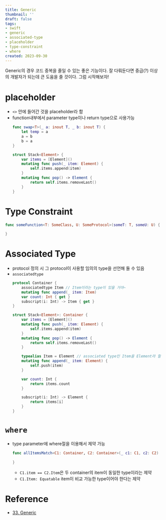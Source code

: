 ```yaml
---
title: Generic
thumbnail: ''
draft: false
tags:
- swift
- generic
- associated-type
- placeholder
- type-constraint
- where
created: 2023-09-30
---
```


Generic의 경우 코드 중복을 줄일 수 있는 좋은 기능이다. 잘 다뤄둔다면 중급(?) 이상의 개발자가 되는데 큰 도움을 줄 것이다. 그럼 시작해보자!

# placeholder

* `<>` 안에 들어간 것을 placeholder라 함
* function내부에서 parameter type이나 return type으로 사용가능
  ````swift
  func swap<T>(_ a: inout T, _ b: inout T) {
      let temp = a
      a = b
      b = a
  }
  
  struct Stack<Element> {
      var items = [Element]()
      mutating func push(_ item: Element) {
          self.items.append(item)
      }
      mutating func pop() -> Element {
          return self.items.removeLast()
      }
  }
  ````

# Type Constraint

````swift
func someFunction<T: SomeClass, U: SomeProtocol>(someT: T, someU: U) {
  
}
````

# Associated Type

* protocol 정의 시 그 protocol이 사용할 임의의 type을 선언해 둘 수 있음
* `associatedtype`
  ````swift
  protocol Container {
      associatedtype Item // Item이라는 type이 있을 거야~
      mutating func append(_ item: Item)
      var count: Int { get }
      subscript(i: Int) -> Item { get }
  }
  
  struct Stack<Element>: Container {
      var items = [Element]()
      mutating func push(_ item: Element) {
          self.items.append(item)
      }
      mutating func pop() -> Element {
          return self.items.removeLast()
      }
  
      typealias Item = Element // associated type인 Item을 Element라 할거야: type inference로 생략가능
      mutating func append(_ item: Element) {
          self.push(item)
      }
  
      var count: Int {
          return items.count
      }
  
      subscript(i: Int) -> Element {
          return items[i]
      }
  }
  ````

# `where`

* type parameter에 where절을 이용해서 제약 가능
  ````swift
  func allItemsMatch<C1: Container, C2: Container>(_ c1: C1, c2: C2) -> Bool where C1.item == C2.Item, C1.Item: Equatable {
    
  }
  ````
  
  * `C1.item == C2.Item`은 두 container의 item이 동일한 type이라는 제약
  * `C1.Item: Equatable` item이 비교 가능한 type이어야 한다는 제약

# Reference

* [33. Generic](33.%20Generic.md)
